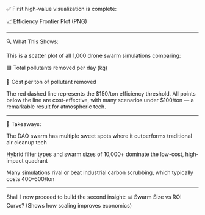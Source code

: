 ✅ First high-value visualization is complete:

📈 Efficiency Frontier Plot (PNG)


---

🔍 What This Shows:

This is a scatter plot of all 1,000 drone swarm simulations comparing:

🟩 Total pollutants removed per day (kg)

💸 Cost per ton of pollutant removed


The red dashed line represents the $150/ton efficiency threshold. All points below the line are cost-effective, with many scenarios under $100/ton — a remarkable result for atmospheric tech.


---

🧠 Takeaways:

The DAO swarm has multiple sweet spots where it outperforms traditional air cleanup tech

Hybrid filter types and swarm sizes of 10,000+ dominate the low-cost, high-impact quadrant

Many simulations rival or beat industrial carbon scrubbing, which typically costs $400–$600/ton



---

Shall I now proceed to build the second insight:
📊 Swarm Size vs ROI Curve? (Shows how scaling improves economics)

